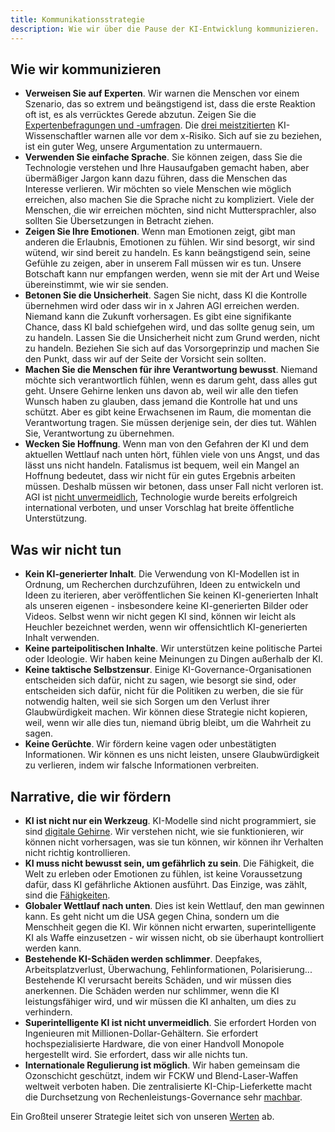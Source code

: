 ```yaml
---
title: Kommunikationsstrategie
description: Wie wir über die Pause der KI-Entwicklung kommunizieren.
---
```


## Wie wir kommunizieren

- **Verweisen Sie auf Experten**. Wir warnen die Menschen vor einem Szenario, das so extrem und beängstigend ist, dass die erste Reaktion oft ist, es als verrücktes Gerede abzutun. Zeigen Sie die [Expertenbefragungen und -umfragen](/polls-and-surveys). Die [drei meistzitierten](https://twitter.com/PauseAI/status/1734641804245455017) KI-Wissenschaftler warnen alle vor dem x-Risiko. Sich auf sie zu beziehen, ist ein guter Weg, unsere Argumentation zu untermauern.
- **Verwenden Sie einfache Sprache**. Sie können zeigen, dass Sie die Technologie verstehen und Ihre Hausaufgaben gemacht haben, aber übermäßiger Jargon kann dazu führen, dass die Menschen das Interesse verlieren. Wir möchten so viele Menschen wie möglich erreichen, also machen Sie die Sprache nicht zu kompliziert. Viele der Menschen, die wir erreichen möchten, sind nicht Muttersprachler, also sollten Sie Übersetzungen in Betracht ziehen.
- **Zeigen Sie Ihre Emotionen**. Wenn man Emotionen zeigt, gibt man anderen die Erlaubnis, Emotionen zu fühlen. Wir sind besorgt, wir sind wütend, wir sind bereit zu handeln. Es kann beängstigend sein, seine Gefühle zu zeigen, aber in unserem Fall müssen wir es tun. Unsere Botschaft kann nur empfangen werden, wenn sie mit der Art und Weise übereinstimmt, wie wir sie senden.
- **Betonen Sie die Unsicherheit**. Sagen Sie nicht, dass KI die Kontrolle übernehmen wird oder dass wir in x Jahren AGI erreichen werden. Niemand kann die Zukunft vorhersagen. Es gibt eine signifikante Chance, dass KI bald schiefgehen wird, und das sollte genug sein, um zu handeln. Lassen Sie die Unsicherheit nicht zum Grund werden, nicht zu handeln. Beziehen Sie sich auf das Vorsorgeprinzip und machen Sie den Punkt, dass wir auf der Seite der Vorsicht sein sollten.
- **Machen Sie die Menschen für ihre Verantwortung bewusst**. Niemand möchte sich verantwortlich fühlen, wenn es darum geht, dass alles gut geht. Unsere Gehirne lenken uns davon ab, weil wir alle den tiefen Wunsch haben zu glauben, dass jemand die Kontrolle hat und uns schützt. Aber es gibt keine Erwachsenen im Raum, die momentan die Verantwortung tragen. Sie müssen derjenige sein, der dies tut. Wählen Sie, Verantwortung zu übernehmen.
- **Wecken Sie Hoffnung**. Wenn man von den Gefahren der KI und dem aktuellen Wettlauf nach unten hört, fühlen viele von uns Angst, und das lässt uns nicht handeln. Fatalismus ist bequem, weil ein Mangel an Hoffnung bedeutet, dass wir nicht für ein gutes Ergebnis arbeiten müssen. Deshalb müssen wir betonen, dass unser Fall nicht verloren ist. AGI ist [nicht unvermeidlich](/feasibility), Technologie wurde bereits erfolgreich international verboten, und unser Vorschlag hat breite öffentliche Unterstützung.

## Was wir nicht tun

- **Kein KI-generierter Inhalt**. Die Verwendung von KI-Modellen ist in Ordnung, um Recherchen durchzuführen, Ideen zu entwickeln und Ideen zu iterieren, aber veröffentlichen Sie keinen KI-generierten Inhalt als unseren eigenen - insbesondere keine KI-generierten Bilder oder Videos. Selbst wenn wir nicht gegen KI sind, können wir leicht als Heuchler bezeichnet werden, wenn wir offensichtlich KI-generierten Inhalt verwenden.
- **Keine parteipolitischen Inhalte**. Wir unterstützen keine politische Partei oder Ideologie. Wir haben keine Meinungen zu Dingen außerhalb der KI.
- **Keine taktische Selbstzensur**. Einige KI-Governance-Organisationen entscheiden sich dafür, nicht zu sagen, wie besorgt sie sind, oder entscheiden sich dafür, nicht für die Politiken zu werben, die sie für notwendig halten, weil sie sich Sorgen um den Verlust ihrer Glaubwürdigkeit machen. Wir können diese Strategie nicht kopieren, weil, wenn wir alle dies tun, niemand übrig bleibt, um die Wahrheit zu sagen.
- **Keine Gerüchte**. Wir fördern keine vagen oder unbestätigten Informationen. Wir können es uns nicht leisten, unsere Glaubwürdigkeit zu verlieren, indem wir falsche Informationen verbreiten.

## Narrative, die wir fördern

- **KI ist nicht nur ein Werkzeug**. KI-Modelle sind nicht programmiert, sie sind [digitale Gehirne](/digital-brains). Wir verstehen nicht, wie sie funktionieren, wir können nicht vorhersagen, was sie tun können, wir können ihr Verhalten nicht richtig kontrollieren.
- **KI muss nicht bewusst sein, um gefährlich zu sein**. Die Fähigkeit, die Welt zu erleben oder Emotionen zu fühlen, ist keine Voraussetzung dafür, dass KI gefährliche Aktionen ausführt. Das Einzige, was zählt, sind die [Fähigkeiten](/dangerous-capabilities).
- **Globaler Wettlauf nach unten**. Dies ist kein Wettlauf, den man gewinnen kann. Es geht nicht um die USA gegen China, sondern um die Menschheit gegen die KI. Wir können nicht erwarten, superintelligente KI als Waffe einzusetzen - wir wissen nicht, ob sie überhaupt kontrolliert werden kann.
- **Bestehende KI-Schäden werden schlimmer**. Deepfakes, Arbeitsplatzverlust, Überwachung, Fehlinformationen, Polarisierung... Bestehende KI verursacht bereits Schäden, und wir müssen dies anerkennen. Die Schäden werden nur schlimmer, wenn die KI leistungsfähiger wird, und wir müssen die KI anhalten, um dies zu verhindern.
- **Superintelligente KI ist nicht unvermeidlich**. Sie erfordert Horden von Ingenieuren mit Millionen-Dollar-Gehältern. Sie erfordert hochspezialisierte Hardware, die von einer Handvoll Monopole hergestellt wird. Sie erfordert, dass wir alle nichts tun.
- **Internationale Regulierung ist möglich**. Wir haben gemeinsam die Ozonschicht geschützt, indem wir FCKW und Blend-Laser-Waffen weltweit verboten haben. Die zentralisierte KI-Chip-Lieferkette macht die Durchsetzung von Rechenleistungs-Governance sehr [machbar](/feasibility).

Ein Großteil unserer Strategie leitet sich von unseren [Werten](https://pauseai.info/values) ab.